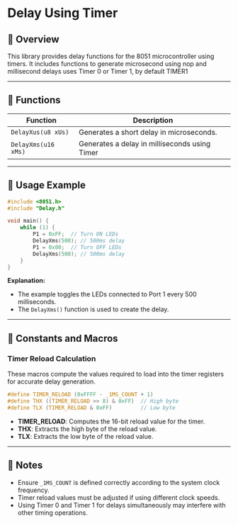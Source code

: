 # Delay Using Timer

## 📌 Overview
This library provides delay functions for the 8051 microcontroller using timers. It includes functions to generate microsecond using nop and millisecond delays uses Timer 0 or Timer 1, by default TIMER1

---

## 📌 Functions

| Function | Description |
|----------|-------------|
| `DelayXus(u8 xUs)` | Generates a short delay in microseconds. |
| `DelayXms(u16 xMs)` | Generates a delay in milliseconds using Timer|

---

## 📌 Usage Example

```c
#include <8051.h>
#include "Delay.h"

void main() {
    while (1) {
        P1 = 0xFF;  // Turn ON LEDs
        DelayXms(500); // 500ms delay
        P1 = 0x00;  // Turn OFF LEDs
        DelayXms(500); // 500ms delay
    }
}
```
**Explanation:**
- The example toggles the LEDs connected to Port 1 every 500 milliseconds.
- The `DelayXms()` function is used to create the delay.

---

## 📌 Constants and Macros

### Timer Reload Calculation
These macros compute the values required to load into the timer registers for accurate delay generation.

```c
#define TIMER_RELOAD (0xFFFF - _1MS_COUNT + 1)
#define THX ((TIMER_RELOAD >> 8) & 0xFF)  // High byte
#define TLX (TIMER_RELOAD & 0xFF)         // Low byte
```

- **TIMER_RELOAD**: Computes the 16-bit reload value for the timer.
- **THX**: Extracts the high byte of the reload value.
- **TLX**: Extracts the low byte of the reload value.

---

## 📢 Notes
- Ensure `_1MS_COUNT` is defined correctly according to the system clock frequency.
- Timer reload values must be adjusted if using different clock speeds.
- Using Timer 0 and Timer 1 for delays simultaneously may interfere with other timing operations.
